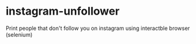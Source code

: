 # instagram-unfollower
Print people that don't follow you on instagram using interactble browser (selenium)
